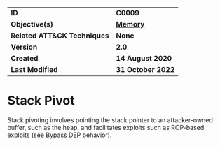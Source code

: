 <table>
<tr>
<td><b>ID</b></td>
<td><b>C0009</b></td>
</tr>
<tr>
<td><b>Objective(s)</b></td>
<td><b><a href="../memory">Memory</a></b></td>
</tr>
<tr>
<td><b>Related ATT&CK Techniques</b></td>
<td><b>None</b></td>
</tr>
<tr>
<td><b>Version</b></td>
<td><b>2.0</b></td>
</tr>
<tr>
<td><b>Created</b></td>
<td><b>14 August 2020</b></td>
</tr>
<tr>
<td><b>Last Modified</b></td>
<td><b>31 October 2022</b></td>
</tr>
</table>


# Stack Pivot

Stack pivoting involves pointing the stack pointer to an attacker-owned buffer, such as the heap, and facilitates exploits such as ROP-based exploits (see [Bypass DEP](../defense-evasion/bypass-data-execution-prevention.md) behavior).
